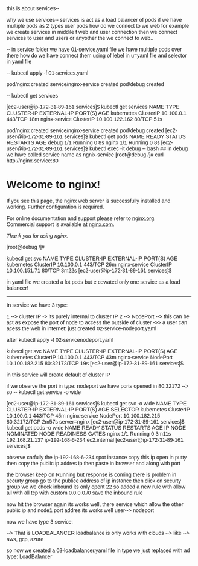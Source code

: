 this is about services--

why we use services-- services is act as a load balancer of pods if we have multiple pods as 2 types user pods how do we connect 
to we web for example we create services in middile f web and user connection then we connect services to 
user and users or anyother the we connect to web..

-- in service folder we have 01-service.yaml file we have multiple pods over there
how do we have connect them using of lebel in u=yaml file and selector in yaml file

--  kubectl apply -f 01-services.yaml


pod/nginx created
service/nginx-service created
pod/debug created

-- kubectl get services


[ec2-user@ip-172-31-89-161 services]$ kubectl get services
NAME            TYPE        CLUSTER-IP       EXTERNAL-IP   PORT(S)   AGE
kubernetes      ClusterIP   10.100.0.1       <none>        443/TCP   18m
nginx-service   ClusterIP   10.100.122.162   <none>        80/TCP    51s

pod/nginx created
service/nginx-service created
pod/debug created
[ec2-user@ip-172-31-89-161 services]$ kubectl get pods
NAME    READY   STATUS    RESTARTS   AGE
debug   1/1     Running   0          8s
nginx   1/1     Running   0          8s
[ec2-user@ip-172-31-89-161 services]$ kubectl exec -it debug -- bash   ## in debug we have called service name as ngnix-service
[root@debug /]# curl http://nginx-service:80
<!DOCTYPE html>
<html>
<head>
<title>Welcome to nginx!</title>
<style>
html { color-scheme: light dark; }
body { width: 35em; margin: 0 auto;
font-family: Tahoma, Verdana, Arial, sans-serif; }
</style>
</head>
<body>
<h1>Welcome to nginx!</h1>
<p>If you see this page, the nginx web server is successfully installed and
working. Further configuration is required.</p>

<p>For online documentation and support please refer to
<a href="http://nginx.org/">nginx.org</a>.<br/>
Commercial support is available at
<a href="http://nginx.com/">nginx.com</a>.</p>

<p><em>Thank you for using nginx.</em></p>
</body>
</html>
[root@debug /]#

 kubectl get svc
NAME            TYPE        CLUSTER-IP      EXTERNAL-IP   PORT(S)   AGE
kubernetes      ClusterIP   10.100.0.1      <none>        443/TCP   26m
nginx-service   ClusterIP   10.100.151.71   <none>        80/TCP    3m22s
[ec2-user@ip-172-31-89-161 services]$


in yaml file we created a lot pods but e cewated only one service as a load balancer!

----------------------------------------------------------------------------------------------------------------------
In service we have 3 type:

 1 --> cluster IP   -> its purely internal to cluster IP
 2 --> NodePort --> this can be act as expose the port of node to access the outside of cluster ->> a user can 
 acess the web in internet: just created 02-service-nodeport.yaml

 after kubectl apply -f 02-servicenodeport.yaml

 kubectl get svc
NAME            TYPE        CLUSTER-IP       EXTERNAL-IP   PORT(S)        AGE
kubernetes      ClusterIP   10.100.0.1       <none>        443/TCP        43m
nginx-service   NodePort    10.100.182.215   <none>        80:32172/TCP   19s
[ec2-user@ip-172-31-89-161 services]$

in this service will create default of cluster IP 

if we observe the port in type: nodeport we have ports opened in 80:32172   -->
so -- kubectl get service -o wide

[ec2-user@ip-172-31-89-161 services]$ kubectl get svc -o wide
NAME            TYPE        CLUSTER-IP       EXTERNAL-IP   PORT(S)        AGE     SELECTOR
kubernetes      ClusterIP   10.100.0.1       <none>        443/TCP        45m     <none>
nginx-service   NodePort    10.100.182.215   <none>        80:32172/TCP   2m57s   server=nginx
[ec2-user@ip-172-31-89-161 services]$ kubectl get pods -o wide
NAME    READY   STATUS    RESTARTS   AGE     IP               NODE                            NOMINATED NODE   READINESS GATES
nginx   1/1     Running   0          3m11s   192.168.21.137   ip-192-168-6-234.ec2.internal   <none>           <none>
[ec2-user@ip-172-31-89-161 services]$


observe carfully the ip-192-168-6-234 spot instance copy this ip open in putty then copy
the public ip addres ip then paste in browser and along with port


the browser keep on Running but response is coming there is problem in securty group go to the publice address 
of ip instance then click on securty group we we check inbound its only opent 22 so added a new rule with allow all with all tcp with custom 0.0.0.0./0 
save the inbound rule

now hit the browser again its works well, there service which allow the other public ip and node1 port addres its works well
user--> nodeport

now we have type 3 service: 

 --> That is LOADBALANCER
   loadbalance is only works with clouds --> like --> aws, gcp, azure

   so now we created a 03-loadbalancer.yaml file in type we just replaced with ad type: LoadBalancer